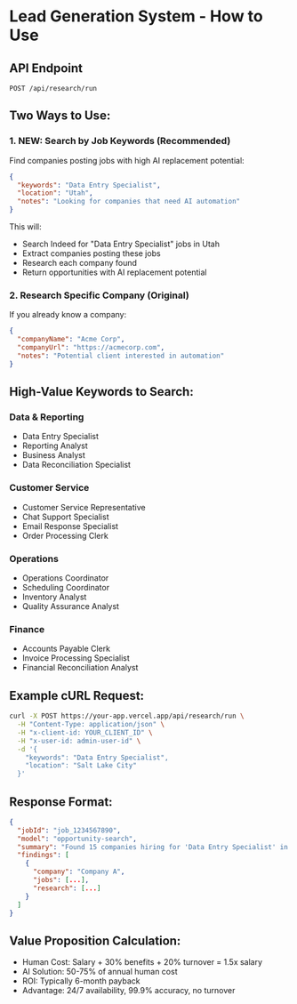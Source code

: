 # Lead Generation System - How to Use

## API Endpoint
`POST /api/research/run`

## Two Ways to Use:

### 1. NEW: Search by Job Keywords (Recommended)
Find companies posting jobs with high AI replacement potential:

```json
{
  "keywords": "Data Entry Specialist",
  "location": "Utah",
  "notes": "Looking for companies that need AI automation"
}
```

This will:
- Search Indeed for "Data Entry Specialist" jobs in Utah
- Extract companies posting these jobs
- Research each company found
- Return opportunities with AI replacement potential

### 2. Research Specific Company (Original)
If you already know a company:

```json
{
  "companyName": "Acme Corp",
  "companyUrl": "https://acmecorp.com",
  "notes": "Potential client interested in automation"
}
```

## High-Value Keywords to Search:

### Data & Reporting
- Data Entry Specialist
- Reporting Analyst
- Business Analyst
- Data Reconciliation Specialist

### Customer Service
- Customer Service Representative
- Chat Support Specialist
- Email Response Specialist
- Order Processing Clerk

### Operations
- Operations Coordinator
- Scheduling Coordinator
- Inventory Analyst
- Quality Assurance Analyst

### Finance
- Accounts Payable Clerk
- Invoice Processing Specialist
- Financial Reconciliation Analyst

## Example cURL Request:

```bash
curl -X POST https://your-app.vercel.app/api/research/run \
  -H "Content-Type: application/json" \
  -H "x-client-id: YOUR_CLIENT_ID" \
  -H "x-user-id: admin-user-id" \
  -d '{
    "keywords": "Data Entry Specialist",
    "location": "Salt Lake City"
  }'
```

## Response Format:

```json
{
  "jobId": "job_1234567890",
  "model": "opportunity-search",
  "summary": "Found 15 companies hiring for 'Data Entry Specialist' in Salt Lake City. Analyzed top 5 companies.",
  "findings": [
    {
      "company": "Company A",
      "jobs": [...],
      "research": [...]
    }
  ]
}
```

## Value Proposition Calculation:
- Human Cost: Salary + 30% benefits + 20% turnover = 1.5x salary
- AI Solution: 50-75% of annual human cost
- ROI: Typically 6-month payback
- Advantage: 24/7 availability, 99.9% accuracy, no turnover